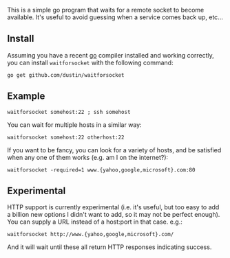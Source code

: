 This is a simple go program that waits for a remote socket to become available.
It's useful to avoid guessing when a service comes back up, etc...

## Install

Assuming you have a recent [go][go] compiler installed and working
correctly, you can install `waitforsocket` with the following command:

    go get github.com/dustin/waitforsocket


## Example

    waitforsocket somehost:22 ; ssh somehost

You can wait for multiple hosts in a similar way:

    waitforsocket somehost:22 otherhost:22

If you want to be fancy, you can look for a variety of hosts, and be
satisfied when any one of them works (e.g. am I on the internet?):

    waitforsocket -required=1 www.{yahoo,google,microsoft}.com:80

## Experimental

HTTP support is currently experimental (i.e. it's useful, but too easy
to add a billion new options I didn't want to add, so it may not be
perfect enough).  You can supply a URL instead of a host:port in that
case.  e.g.:

    waitforsocket http://www.{yahoo,google,microsoft}.com/

And it will wait until these all return HTTP responses indicating
success.

[go]: http://golang.org/
